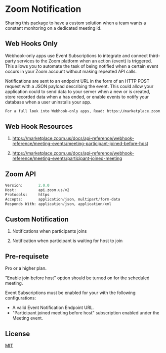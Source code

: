 # Zoom Notification

Sharing this package to have a custom solution when a team wants a constant monitoring on a dedicated meeting id. 

## Web Hooks Only

Webhook-only apps use Event Subscriptions to integrate and connect third-party services to the Zoom platform when an action (event) is triggered. This allows you to automate the task of being notified when a certain event occurs in your Zoom account without making repeated API calls.

Notifications are sent to an endpoint URL in the form of an HTTP POST request with a JSON payload describing the event. This could allow your application could to send data to your server when a new  or  is created, store recorded data when a  has ended, or enable  events to notify your database when a user uninstalls your app.

```bash
For a full look into Webhook-only apps, Read: https://marketplace.zoom.us/docs/guides/build/webhook-only-app
```

## Web Hook Resources

1. https://marketplace.zoom.us/docs/api-reference/webhook-reference/meeting-events/meeting-participant-joined-before-host

2. https://marketplace.zoom.us/docs/api-reference/webhook-reference/meeting-events/participant-joined-meeting


## Zoom API

```python 
Version:       2.0.0
Host:          api.zoom.us/v2
Protocols:     https
Accepts:       application/json, multipart/form-data
Responds With: application/json, application/xml
```

## Custom Notification

1. Notifications when participants joins 

2. Notification when participant is waiting for host to join


## Pre-requisete 

Pro or a higher plan.

"Enable join before host" option should be turned on for the scheduled meeting.

Event Subscriptions must be enabled for your  with the following configurations: 

- A valid Event Notification Endpoint URL.
- "Participant joined meeting before host" subscription enabled under the Meeting event.

## License
[MIT](https://opensource.org/licenses/MIT)
